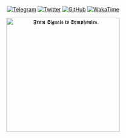 
<p align="center">
  <a href="https://t.me/lambagic/"><img src="https://img.shields.io/badge/Telegram--ffffff.svg?style=social&logo=telegram" alt="Telegram"></a>
  <a href="https://twitter.com/raptazure"><img src="https://img.shields.io/twitter/follow/raptazure.svg?style=social" alt="Twitter"></a>
  <a href="https://github.com/raptazure?tab=followers"><img src="https://img.shields.io/github/followers/raptazure.svg?label=Follow%20@raptazure&style=social" alt="GitHub"></a>
   <a href="https://wakatime.com/@raptazure"><img src="https://img.shields.io/badge/WakaTime--ffffff.svg?style=social&logo=wakatime" alt="WakaTime"></a>
</p>
<p align="center">
  <img src="https://cdn.jsdelivr.net/gh/raptazure/cdn/collections/font1.png" width="300px" alt="𝕱𝖗𝖔𝖒 𝕾𝖎𝖌𝖓𝖆𝖑𝖘 𝖙𝖔 𝕾𝖞𝖒𝖕𝖍𝖔𝖓𝖎𝖊𝖘. "></img>
</p>


<!--
<p align="center">
  <a href="https://twitter.com/raptazure"><img src="https://img.shields.io/twitter/follow/raptazure.svg?style=social" alt="Twitter"></a>
  <a href="https://github.com/raptazure?tab=followers"><img src="https://img.shields.io/github/followers/raptazure.svg?label=Follow%20@raptazure&style=social" alt="GitHub"></a>
</p>
<p align="center">
  <img src="https://github-readme-stats.vercel.app/api/top-langs/?username=raptazure&langs_count=6&layout=compact&hide=html,javascript"</img>
</p>
<p align="center">
  <img src="https://cdn.jsdelivr.net/gh/raptazure/cdn/collections/font1.png" width="300px" alt="𝕱𝖗𝖔𝖒 𝕾𝖎𝖌𝖓𝖆𝖑𝖘 𝖙𝖔 𝕾𝖞𝖒𝖕𝖍𝖔𝖓𝖎𝖊𝖘. "></img>
</p>
-->
